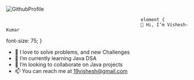 ![GithubProfile](https://user-images.githubusercontent.com/31867166/196738604-b9b383b9-f5db-4285-8137-1f04be45a117.gif)


	
                                                       element {
                                                       👋 Hi, I’m Vishesh-Kumar
  font-size: 75;
}
- 👀 I love to solve problems, and new Challenges
- 🌱 I’m currently learning Java DSA
- 💞️ I’m looking to collaborate on Java projects
- 📫 You can reach me at 19vishesh@gmail.com

<!---
19vishesh/19vishesh is a ✨ special ✨ repository because its `README.md` (this file) appears on your GitHub profile.
You can click the Preview link to take a look at your changes.
--->
